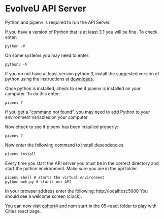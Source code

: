 # EvolveU API Server

Python and pipenv is required to run the API Server.

If you have a version of Python that is at least 3.? you will be fine. To check enter:

```
python -V
```

On some systems you may need to enter:

```
python3 -V
```

If you do not have at least version python 3, install the suggested version of python using the instructions at [downloads](https://www.python.org/downloads/).

Once python is installed, check to see if pipenv is installed on your computer. To do this enter:

```
pipenv ?
```

If you get a "command not found", you may need to add Python to your environment variables on your computer.

Now check to see if pipenv has been installed properly:

```
pipenv ?
```

Now enter the following command to install dependencies. 

```
pipenv install
```

Every time you start the API server you must be in the correct directory and start the python environment. Make sure you are in the api folder.

```
pipenv shell # starts the virtual environment
python web.py # starts our API
```

In your browser address enter the following: http://localhost:5000
You should see a welcome screen (clock).

You can now visit [cohort4](https://github.com/urankab/cohort4) and npm start in the 05-react folder to play with Cities react page.

